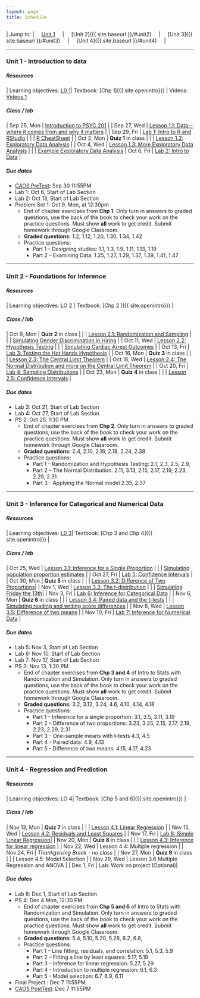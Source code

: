 ```yaml
---
layout: page
title: Schedule
---
```


| Jump to: | &nbsp;&nbsp;&nbsp; [Unit 1]({{site.baseurl}}/#unit1) &nbsp;&nbsp;&nbsp; | &nbsp;&nbsp;&nbsp; [Unit 2]({{ site.baseurl }}/#unit2) &nbsp;&nbsp;&nbsp; | &nbsp;&nbsp;&nbsp; [Unit 3]({{ site.baseurl }}/#unit3) &nbsp;&nbsp;&nbsp; | &nbsp;&nbsp;&nbsp; [Unit 4]({{ site.baseurl }}/#unit4) &nbsp;&nbsp;&nbsp; |

* * *

### <a name="unit1"></a> Unit 1 - Introduction to data 

##### Resources

| Learning objectives: [L0 1]({{site.baseurl}}/los/#unit1)| Textbook: [Chp 1]({{ site.openintro}}) | Videos: [Videos 1](https://www.youtube.com/watch?list=PLkIselvEzpM6pZ76FD3NoCvvgkj_p-dE8&v=nEHFF1ADpWE)

##### Class / lab

| Sep 25, Mon  | [Introduction to PSYC 201](post/slides/intro.pdf)                                  |
| Sep 27, Wed  | [Lesson 1.1: Data--where it comes from and why it matters](post/slides/data.pdf)   |
| Sep 29, Fri  | [Lab 1: Intro to R and RStudio](post/labs/intro_to_r.html)                         |
|              | [R CheatSheet](post/rmd/r_cheatsheet.Rmd)                                          |
| Oct 2, Mon   |  **Quiz 1** in class                                                               |
|              | [Lesson 1.2: Exploratory Data Analysis](post/slides/intro_eda.pdf)                 |
| Oct 4, Wed   | [Lesson 1.3: More Exploratory Data Analysis](post/slides/more_eda.pdf)             |
|              | [Example Exploratory Data Analysis](post/rmd/eda.Rmd)
| Oct 6, Fri   | [Lab 2: Intro to Data](post/labs/intro_to_data.html)                               |

##### Due dates

* [CAOS PreTest](https://apps3.cehd.umn.edu/artist/user/scale_select.html): Sep 30 11:55PM 
* Lab 1: Oct 6, Start of Lab Section 
* Lab 2: Oct 13, Start of Lab Section 
* Problem Set 1: Oct 9, Mon, at 12:30pm
  * End of chapter exercises from **Chp 1**. Only turn in answers to graded questions,
  use the back of the book to check your work on the practice questions. Must show 
  **all** work to get credit. Submit homework through Google Classroom.
  * **Graded questions:** 1.2, 1.12, 1.20, 1.30, 1.34, 1.42
  * Practice questions: 
      + Part 1 – Designing studies: 1.1, 1.3, 1.9, 1.11, 1.13, 1.19
      + Part 2 – Examining Data: 1.25, 1.27, 1.29, 1.37, 1.39, 1.41, 1.47
      
* * *

### <a name="unit2"></a> Unit 2 - Foundations for Inference

##### Resources

| Learning objectives: LO 2 | Textbook: [Chp 2 ]({{ site.openintro}}) |

##### Class / lab

| Oct 9, Mon  |  **Quiz 2** in class |
|             | [Lesson 2.1: Randomization and Sampling](post/slides/sampling.pdf) |
|             | [Simulating Gender Discrimination in Hiring](post/rmd/gender.Rmd) |
| Oct 11, Wed | [Lesson 2.2: Hypothesis Testing](post/slides/hypothesis_testing.pdf) |
|             | [Simulating Cardiac Arrest Outcomes](post/rmd/cardiac.Rmd) |
| Oct 13, Fri | [Lab 3: Testing the Hot Hands Hypothesis](post/labs/hypothesis_testing.html) |
| Oct 16, Mon | **Quiz 3** in class |
|             | [Lesson 2.3: The Central Limit Theorem](post/slides/clt.pdf) |
| Oct 18, Wed | [Lesson 2.4: The Normal Distribution and more on the Central Limit Theorem](post/slides/normal.pdf) | 
| Oct 20, Fri | [Lab 4: Sampling Distributions](post/labs/sampling_distributions.html) |
| Oct 23, Mon | **Quiz 4** in class |
|             | [Lesson 2.5: Confidence Intervals](post/slides/confidence_intervals.pdf) | 

##### Due dates

* Lab 3: Oct 21, Start of Lab Section
* Lab 4: Oct 27, Start of Lab Section
* PS 2: Oct 25, 1:30 PM
  * End of chapter exercises from **Chp 2**. Only turn in answers to graded questions,
  use the back of the book to check your work on the practice questions. Must show 
  **all** work to get credit. Submit homework through Google Classroom.
  * **Graded questions:**  2.4, 2.10, 2.16, 2.18, 2.24, 2.38
  * Practice questions: 
      + Part 1 – Randomization and Hypothesis Testing: 2.1, 2.3, 2.5, 2.9, 
      + Part 2 – The Normal Distribution: 2.11, 3.13, 2.15, 2.17, 2.19, 2.23, 2.29, 2.31
      + Part 3 - Applying the Normal model 2.35, 2.37
 
* * *

### <a name="unit3"></a> Unit 3 - Inference for Categorical and Numerical Data

##### Resources

| Learning objectives: [L0 3]({{site.baseurl}}/los/#unit3)| Textbook: [Chp 3 and Chp 4]({{ site.openintro}}) |

##### Class / lab

| Oct 25, Wed | [Lesson 3.1: Inference for a Single Proportion](post/slides/one_prop_clt.pdf) |
|             | [Simulating population proportion estimates](post/rmd/one_prop_clt.Rmd) |
| Oct 27, Fri | [Lab 5: Confidence Intervals](post/labs/confidence_intervals.html) |
| Oct 30, Mon | **Quiz 5** in class |
|             | [Lesson 3.2: Difference of Two Proportions](post/slides/prop_diff.pdf)|
| Nov 1, Wed  | [Lesson 3.3: The t-distribution](post/slides/one_sample_t.pdf) |
|             | [Simulating Friday the 13th](post/rmd/friday.Rmd)|
| Nov 3, Fri  | [Lab 6: Inference for Categorical Data](post/labs/inf_for_categorical_data.html) |
| Nov 6, Mon  | **Quiz 6** in class |
|             | [Lesson 3.4: Paired data and the t-tests](post/slides/paired_t.pdf) |
|             | [Simulating reading and writing score differences](post/rmd/hsb2.Rmd) |
| Nov 8, Wed  | [Lesson 3.5: Difference of two means](post/slides/t_two_means.pdf) |
| Nov 10, Fri | [Lab 7: Inference for Numerical Data](post/labs/inf_for_numerical_data.html) |

##### Due dates

* Lab 5: Nov 3, Start of Lab Section
* Lab 6: Nov 10, Start of Lab Section
* Lab 7: Nov 17, Start of Lab Section
* PS 3: Nov 13, 1:30 PM
  * End of chapter exercises from **Chp 3 and 4** of Intro to Stats with Randomization and Simulation. Only turn in answers to graded questions, use the back of the book to check your work on the practice questions. Must show **all** work to get credit. Submit homework through Google Classroom.
  * **Graded questions:** 3.2, 3.12, 3.24, 4.6, 4.10, 4.14, 4.18
  * Practice questions: 
      + Part 1 – Inference for a single proportion: 3.1, 3.5, 3.11, 3.19 
      + Part 2 – Difference of two proportions: 3.23, 3.25, 2.15, 2.17, 2.19, 2.23, 2.29, 2.31
      + Part 3 - One-sample means with t-tests 4.3, 4.5
      + Part 4 - Paired data: 4.9, 4.13
      + Part 5 - Difference of two means: 4.15, 4.17, 4.23


* * *

### <a name="unit4"></a> Unit 4 - Regression and Prediction

##### Resources

| Learning objectives: LO 4| Textbook: [Chp 5 and 6]({{ site.openintro}}) |

##### Class / lab

| Nov 13, Mon | **Quiz 7** in class | 
|             | [Lesson 4.1: Linear Regression](post/slides/regression.pdf) |
| Nov 15, Wed | [Lesson 4.2: Residuals and Least Squares](post/slides/least_squares.pdf) |
| Nov 17, Fri | [Lab 8: Simple Linear Regression](post/labs/simple_regression.html)|
| Nov 20, Mon | **Quiz 8** in class | 
|             | [Lesson 4.3: Inference for linear regression](post/slides/inf_for_regression.pdf) |
| Nov 22, Wed | Lesson 4.4: Multiple regression |
| Nov 24, Fri | *Thankgsiving Break - no class* |
| Nov 27, Mon | **Quiz 9** in class | 
|             | Lesson 4.5: Model Selection |
| Nov 29, Wed | Lesson 3.6 Multiple Regression and ANOVA |
| Dec 1, Fri  | Lab: Work on project (Optional)|

##### Due dates
* Lab 8: Dec 1, Start of Lab Section
* PS 4: Dec 4 Mon, 12:30 PM
   * End of chapter exercises from **Chp 5 and 6** of Intro to Stats with Randomization and Simulation. Only turn in answers to graded questions, use the back of the book to check your work on the practice questions. Must show **all** work to get credit. Submit homework through Google Classroom.
  * **Graded questions:** 5.4, 5.10, 5.20, 5.28, 6.2, 6.8,
  * Practice questions: 
      + Part 1 – Line fitting, residuals, and correlation: 5.1, 5.3, 5.9
      + Part 2 – Fitting a line by least squares: 5.17, 5.19
      + Part 3 - Inference for linear regression: 5.27, 5.29
      + Part 4 - Introduction to multiple regression: 6.1, 6.3
      + Part 5 - Model selection: 6.7, 6.9, 6.11
* Final Project : Dec 7 11:55PM 
* [CAOS PostTest](https://apps3.cehd.umn.edu/artist/user/scale_select.html): Dec 7 11:55PM 

